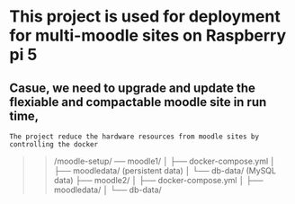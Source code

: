 # This project is used for deployment for multi-moodle sites on Raspberry pi 5
## Casue, we need to upgrade and update the flexiable and compactable moodle site in run time, 
`The project reduce the hardware resources from moodle sites by controlling the docker`



>> /moodle-setup/
>> ── moodle1/
>>│   ├── docker-compose.yml
>>│   ├── moodledata/ (persistent data)
>>│   └── db-data/ (MySQL data)
>>├── moodle2/
>>│   ├── docker-compose.yml
>>│   ├── moodledata/
>>│   └── db-data/
